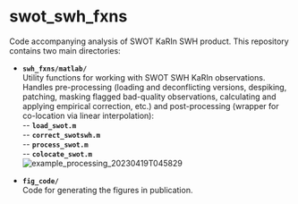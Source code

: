 # swot_swh_fxns
Code accompanying analysis of SWOT KaRIn SWH product. This repository contains two main directories:

- **`swh_fxns/matlab/`**  
  Utility functions for working with SWOT SWH KaRIn observations. Handles pre-processing (loading and deconflicting versions, despiking, patching, masking flagged bad-quality observations, calculating and applying empirical correction, etc.) and post-processing (wrapper for co-location via linear interpolation):  
    -- **`load_swot.m`**  
    -- **`correct_swotswh.m`**  
    -- **`process_swot.m`**  
    -- **`colocate_swot.m`**  
![example_processing_20230419T045829](https://github.com/user-attachments/assets/abff04f8-c198-4445-ae9d-22cf9045a30d)

- **`fig_code/`**  
  Code for generating the figures in publication.
